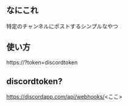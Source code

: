 
## なにこれ

特定のチャンネルにポストするシンプルなやつ

## 使い方

https://<URL>?token=discordtoken

## discordtoken?

https://discordapp.com/api/webhooks/<ここ>